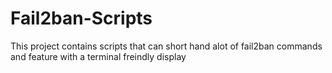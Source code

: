 # Fail2ban-Scripts
This project contains scripts that can short hand alot of fail2ban commands and feature with a terminal freindly display
